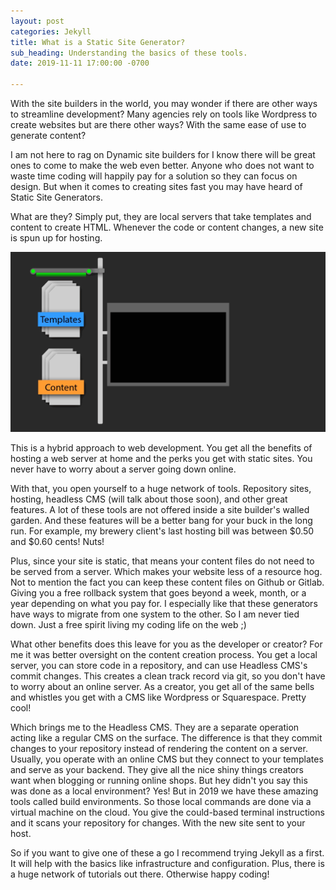 ```yaml
---
layout: post
categories: Jekyll
title: What is a Static Site Generator?
sub_heading: Understanding the basics of these tools.
date: 2019-11-11 17:00:00 -0700

---
```

With the site builders in the world, you may wonder if there are other ways to streamline development? Many agencies rely on tools like Wordpress to create websites but are there other ways? With the same ease of use to generate content?

I am not here to rag on Dynamic site builders for I know there will be great ones to come to make the web even better. Anyone who does not want to waste time coding will happily pay for a solution so they can focus on design. But when it comes to creating sites fast you may have heard of Static Site Generators.

What are they? Simply put, they are local servers that take templates and content to create HTML. Whenever the code or content changes, a new site is spun up for hosting.

![](/uploads/build2.gif)

This is a hybrid approach to web development. You get all the benefits of hosting a web server at home and the perks you get with static sites. You never have to worry about a server going down online.

With that, you open yourself to a huge network of tools. Repository sites, hosting, headless CMS (will talk about those soon), and other great features. A lot of these tools are not offered inside a site builder's walled garden. And these features will be a better bang for your buck in the long run. For example, my brewery client's last hosting bill was between $0.50 and $0.60 cents! Nuts!

Plus, since your site is static, that means your content files do not need to be served from a server. Which makes your website less of a resource hog. Not to mention the fact you can keep these content files on Github or Gitlab. Giving you a free rollback system that goes beyond a week, month, or a year depending on what you pay for. I especially like that these generators have ways to migrate from one system to the other. So I am never tied down. Just a free spirit living my coding life on the web ;)

What other benefits does this leave for you as the developer or creator? For me it was better oversight on the content creation process. You get a local server, you can store code in a repository, and can use Headless CMS's commit changes. This creates a clean track record via git, so you don't have to worry about an online server. As a creator, you get all of the same bells and whistles you get with a CMS like Wordpress or Squarespace. Pretty cool!

Which brings me to the Headless CMS. They are a separate operation acting like a regular CMS on the surface. The difference is that they commit changes to your repository instead of rendering the content on a server. Usually, you operate with an online CMS but they connect to your templates and serve as your backend. They give all the nice shiny things creators want when blogging or running online shops. But hey didn't you say this was done as a local environment? Yes! But in 2019 we have these amazing tools called build environments. So those local commands are done via a virtual machine on the cloud. You give the could-based terminal instructions and it scans your repository for changes. With the new site sent to your host.

So if you want to give one of these a go I recommend trying Jekyll as a first. It will help with the basics like infrastructure and configuration. Plus, there is a huge network of tutorials out there. Otherwise happy coding!